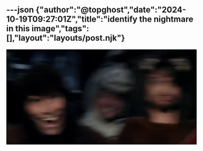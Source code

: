 ---json
{"author":"@topghost","date":"2024-10-19T09:27:01Z","title":"identify the nightmare in this image","tags":[],"layout":"layouts/post.njk"}
---

![a screengrab from something featuring three blurred faces. where are they from?](/attachments/2024/10/19/19%2002%2025%2034%20AM%20(Plex).png)
